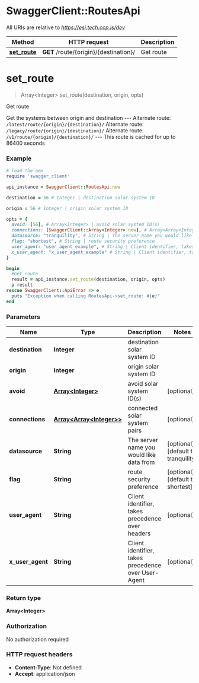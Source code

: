 # SwaggerClient::RoutesApi

All URIs are relative to *https://esi.tech.ccp.is/dev*

Method | HTTP request | Description
------------- | ------------- | -------------
[**set_route**](RoutesApi.md#set_route) | **GET** /route/{origin}/{destination}/ | Get route


# **set_route**
> Array&lt;Integer&gt; set_route(destination, origin, opts)

Get route

Get the systems between origin and destination  ---  Alternate route: `/latest/route/{origin}/{destination}/`  Alternate route: `/legacy/route/{origin}/{destination}/`  Alternate route: `/v1/route/{origin}/{destination}/`   ---  This route is cached for up to 86400 seconds

### Example
```ruby
# load the gem
require 'swagger_client'

api_instance = SwaggerClient::RoutesApi.new

destination = 56 # Integer | destination solar system ID

origin = 56 # Integer | origin solar system ID

opts = { 
  avoid: [56], # Array<Integer> | avoid solar system ID(s)
  connections: [SwaggerClient::Array<Integer>.new], # Array<Array<Integer>> | connected solar system pairs
  datasource: "tranquility", # String | The server name you would like data from
  flag: "shortest", # String | route security preference
  user_agent: "user_agent_example", # String | Client identifier, takes precedence over headers
  x_user_agent: "x_user_agent_example" # String | Client identifier, takes precedence over User-Agent
}

begin
  #Get route
  result = api_instance.set_route(destination, origin, opts)
  p result
rescue SwaggerClient::ApiError => e
  puts "Exception when calling RoutesApi->set_route: #{e}"
end
```

### Parameters

Name | Type | Description  | Notes
------------- | ------------- | ------------- | -------------
 **destination** | **Integer**| destination solar system ID | 
 **origin** | **Integer**| origin solar system ID | 
 **avoid** | [**Array&lt;Integer&gt;**](Integer.md)| avoid solar system ID(s) | [optional] 
 **connections** | [**Array&lt;Array&lt;Integer&gt;&gt;**](Array&lt;Integer&gt;.md)| connected solar system pairs | [optional] 
 **datasource** | **String**| The server name you would like data from | [optional] [default to tranquility]
 **flag** | **String**| route security preference | [optional] [default to shortest]
 **user_agent** | **String**| Client identifier, takes precedence over headers | [optional] 
 **x_user_agent** | **String**| Client identifier, takes precedence over User-Agent | [optional] 

### Return type

**Array&lt;Integer&gt;**

### Authorization

No authorization required

### HTTP request headers

 - **Content-Type**: Not defined
 - **Accept**: application/json



